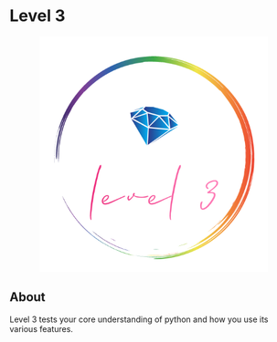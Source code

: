 # Level 3

<p align="center">
    <img src="..\..\assets\Level3Logo.png" alt="Level 3 Logo" width="400px">
</p>

## About

Level 3 tests your core understanding of python and how you use its various features.